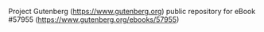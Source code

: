 Project Gutenberg (https://www.gutenberg.org) public repository for
eBook #57955 (https://www.gutenberg.org/ebooks/57955)
